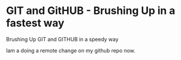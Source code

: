 # GIT and GitHUB - Brushing Up in a fastest way

Brushing Up GIT and GITHUB in a speedy way

Iam a doing a remote change on my github repo now.
